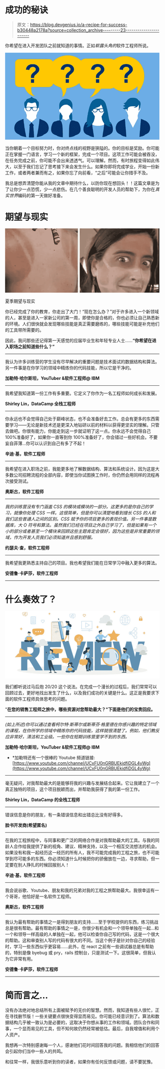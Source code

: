 # 成功的秘诀

> 原文：<https://blog.devgenius.io/a-recipe-for-success-b30448a2178a?source=collection_archive---------23----------------------->

你希望在进入开发团队之前就知道的事情。正如*崭露头角的*软件工程师所说。

![](img/da72aa56e08d92b06515f1f7e6538f84.png)

当你朝着一个目标努力时，你对终点线的视野是狭隘的。你的目标是奖励。你可能正在掌握一门语言，学习一个新的框架，完成一个项目。这项工作可能会被吞没，在任务完成之前，你可能不会出来透透气。可以理解。然而，有时旅程变得如此伟大，以至于我们忘记了思考接下来会发生什么。如果你即将完成学业，开始一份新工作，或者两者兼而有之，如果你忘了向前看，“之后”可能会让你措手不及。

我总是想弄清楚你能从我的文章中期待什么，以防你现在想回头！！这篇文章是为了让你少一点恐慌，少一点悲伤。在几个善良聪明的开发人员的帮助下，为你在*真实世界*编码的第一天做好准备。

# 期望与现实

![](img/582d76330ee190cfa390226e94acb7bd.png)

夏季期望与现实

你已经完成了你的教育，你走出了大门！“现在怎么办？”对于许多进入一个新领域的人，甚至是进入一家新公司的第一周，即使你是合格的，你也必须让自己熟悉新的环境。人们很快就会发现哪些技能是真正需要磨练的，哪些技能可能是补充他们的工具带所需要的。

因此，我问那些还记得第一天感觉的应届毕业生和年轻专业人士……**“你希望在进入职场之前知道些什么？”**

_________________________________________________________________

我认为许多训练营的学生没有尽早解决的重要问题是技术面试的数据结构和算法。另一件事是在你学习的领域中精炼你的代码技能，所以它是干净的。

**加勒特·哈尔斯坦，YouTuber &软件工程师@ IBM**

_________________________________________________________________

我希望我知道第一份工作有多重要。它定义了你作为一名工程师如何成长和发展。

**Shirley Lin，DataCamp 全栈工程师**

_________________________________________________________________

你永远也不会觉得自己处于巅峰状态，也不会准备好去工作。总会有更多的东西需要学习——无论是新技术还是更深入地钻研以前的材料以获得更坚实的理解。只管去做吧。你很有能力，你能走到这一步就证明了这一点。你永远不会觉得自己 100%准备好了，如果你一直等到你 100%准备好了，你会错过一些好机会。不要妄自菲薄…你可以认识到自己有多了不起！

**辛迪·基，软件工程师**

_________________________________________________________________

我希望在进入职场之前，我能更多地了解数据结构、算法和系统设计。因为这是大多数公司招聘流程的全部内容，即使当你试图换工作时，你仍然会用同样的流程再次接受测试。

**奥斯古，软件工程师**

_________________________________________________________________

*我的训练营没有专门涵盖 CSS 的模块或模块的一部分。这更多的是你自己的学习，就像你处理 CSS 一样。这很简单，但是你可以清楚地看到擅长 CSS 的人和我们这些普通人之间的区别。CSS 赋予你的项目更多的表现价值。另一件事是数据库，大 O 符号和算法。虽然我们已经在项目之外自己学习了，但是如果有一个小的部分或者甚至一个模块来回顾这些主题肯定会很好，因为这些是非常重要的领域，作为开发人员我们必须知道并且感到舒服。*

**约瑟夫·查，软件工程师**

_________________________________________________________________

我希望我更熟悉主持自己的项目。我也希望我们能在日常学习中融入更多的算法。

**安德鲁·卡萨莎，软件工程师**

_________________________________________________________________

# 什么奏效了？

![](img/d7a398c8dd14f2e6d1c5b7f6ea4557fa.png)

我们都听说过马后炮 20/20 这个说法。在完成一个漫长的过程后，我们常常可以回顾过去，更好地找出发生了什么，以及我们成功的关键是什么。这正是我要求下面的软件工程师具体思考的问题。

"**在您的销售工程师之旅中，哪些资源对您帮助最大？"下面是他们的宝贵回应。**

_________________________________________________________________

*(如上所述)你可以通过查看柯尔特·斯蒂尔或斯蒂芬·格里德在你感兴趣的特定领域的课程，在你所学的领域中精炼你的代码技能，这样就很清楚了。例如，他们教反应非常好，清洁和工业级。一些你在短期训练营里学不到的东西。*

**加勒特·哈尔斯坦，YouTuber &软件工程师@ IBM**

* *加勒特还有一个很棒的 Youtube 频道链接:[https://www.youtube.com/channel/UCxFU0nGRBUEkidfiDGL4yWg](https://www.youtube.com/channel/UCxFU0nGRBUEkidfiDGL4yWg)

_________________________________________________________________

毫无疑问，对我帮助最大的是能够将我的兴趣与发展结合起来。它让我建立了一个真正独特的项目，这个项目脱颖而出，并帮助我获得了我的第一份工作。

**Shirley Lin，DataCamp 的全栈工程师**

_________________________________________________________________

错误信息是你的朋友，有一条错误信息和出错总比没有好得多。

**脸书开发商(希望匿名)**

_________________________________________________________________

在我的工程旅程中，与同事和更广泛的网络合作是对我帮助最大的工具。与我的同龄人合作给我提供了新的视角、建议、精神支持，以及一个相互交流想法的机会。如果没有和我一起经历这一经历的所有人，我不可能完成我的工程之旅，也不可能学到尽可能多的东西。你必须知道什么时候把你的骄傲放在一边，寻求帮助，但一定要在别人挣扎的时候回报别人！

**辛迪·基，软件工程师**

_________________________________________________________________

我会说谷歌、Youtube、朋友和我的兄弟对我的工程之旅帮助最大。我很幸运有一个哥哥，他恰好是一名软件工程师。

**奥斯古，软件工程师**

_________________________________________________________________

我认为最有帮助的事情之一是得到朋友的支持……至于学校提供的东西，练习挑战总是很有帮助。最有帮助的事情之一是，你很少有机会和一个领导单独在一起…和一个和领导一样高级的人单独在一起，他可以检查你自己写的代码，这是一个很大的帮助。这和审查别人写的代码有很大的不同。当这个例子是针对你自己的经验时，学习一些东西似乎更容易……此外，在 react 之前有一些调试器总是有帮助的，特别是像 byebug 或 pry，rails 控制台，只是测试一下。这很简单，但我认为它非常有用。

**安德鲁·卡萨莎，软件工程师**

_________________________________________________________________

# 简而言之…

没有办法绝对地总结所有上面被赋予的无价的智慧。然而，我知道有些人很忙，正在寻找删节版！一些关键要点很快变得显而易见。你可能已经意识到了。算法和数据结构几乎被一致认为是必要的，这取决于你想从事的工作和领域。团队合作和同事，一个显而易见的工具，但不知何故仍然经常被低估。最后，自我增值和利用个人资产。

我想再一次特别感谢每一个人，感谢他们花时间回答我的问题。我相信他们的回答会引起你们当中一些人的共鸣。

和往常一样，我很乐意听到你的读者，如果你有任何反馈或问题，请不要犹豫。